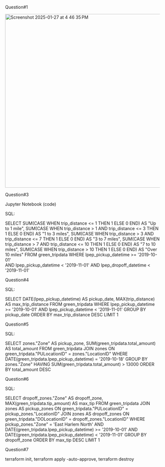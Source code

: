 Question#1 

<img width="564" alt="Screenshot 2025-01-27 at 4 46 35 PM" src="https://github.com/user-attachments/assets/e7afd777-fa31-4289-869f-95ea42b45481" />

Question#3

Jupyter Notebook (code)

SQL:

  SELECT
      SUM(CASE WHEN trip_distance <= 1 THEN 1 ELSE 0 END) AS "Up to 1 mile",
      SUM(CASE WHEN trip_distance > 1 AND trip_distance <= 3 THEN 1 ELSE 0 END) AS "1 to 3 miles",
      SUM(CASE WHEN trip_distance > 3 AND trip_distance <= 7 THEN 1 ELSE 0 END) AS "3 to 7 miles",
      SUM(CASE WHEN trip_distance > 7 AND trip_distance <= 10 THEN 1 ELSE 0 END) AS "7 to 10 miles",
      SUM(CASE WHEN trip_distance > 10 THEN 1 ELSE 0 END) AS "Over 10 miles"
  FROM green_tripdata
  WHERE lpep_pickup_datetime >= '2019-10-01'  
  		AND lpep_pickup_datetime < '2019-11-01' 
  		AND lpep_dropoff_datetime < '2019-11-01' 

Question#4

  SQL:

  SELECT
      DATE(lpep_pickup_datetime) AS pickup_date,
      MAX(trip_distance) AS max_trip_distance
  FROM green_tripdata
  WHERE lpep_pickup_datetime >= '2019-10-01' AND lpep_pickup_datetime < '2019-11-01'
  GROUP BY pickup_date
  ORDER BY max_trip_distance DESC
  LIMIT 1

Question#5

  SQL:
  
  SELECT
      zones."Zone" AS pickup_zone,
      SUM(green_tripdata.total_amount) AS total_amount
  FROM green_tripdata
  JOIN zones ON green_tripdata."PULocationID" = zones."LocationID"
  WHERE DATE(green_tripdata.lpep_pickup_datetime) = '2019-10-18'
  GROUP BY zones."Zone"
  HAVING SUM(green_tripdata.total_amount) > 13000
  ORDER BY total_amount DESC

Question#6

  SQL:
  
  SELECT
      dropoff_zones."Zone" AS dropoff_zone,
      MAX(green_tripdata.tip_amount) AS max_tip
  FROM green_tripdata
  JOIN zones AS pickup_zones ON green_tripdata."PULocationID" = pickup_zones."LocationID"
  JOIN zones AS dropoff_zones ON green_tripdata."DOLocationID" = dropoff_zones."LocationID"
  WHERE pickup_zones."Zone" = 'East Harlem North'
    AND DATE(green_tripdata.lpep_pickup_datetime) >= '2019-10-01'
    AND DATE(green_tripdata.lpep_pickup_datetime) < '2019-11-01'
  GROUP BY dropoff_zone
  ORDER BY max_tip DESC
  LIMIT 1

Question#7

terraform init, terraform apply -auto-approve, terraform destroy
